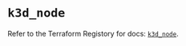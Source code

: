 # `k3d_node`

Refer to the Terraform Registory for docs: [`k3d_node`](https://registry.terraform.io/providers/pvotal-tech/k3d/0.0.6/docs/resources/node).
